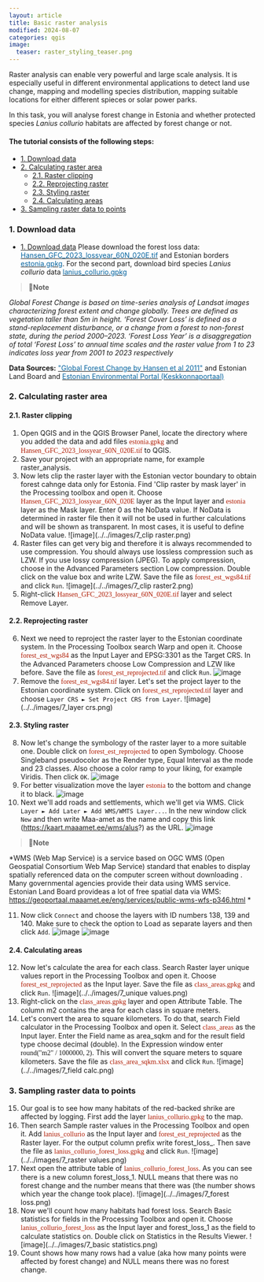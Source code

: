 ```yaml
---
layout: article
title: Basic raster analysis
modified: 2024-08-07
categories: qgis
image:
  teaser: raster_styling_teaser.png
---
```


Raster analysis can enable very powerful and large scale analysis. It is especially useful in different environmental applications to detect land use change, mapping and modelling species distribution, mapping suitable locations for either different spieces or solar power parks. 

In this task, you will analyse forest change in Estonia and whether protected species *Lanius collurio* habitats are affected by forest change or not.

#### The tutorial consists of the following steps:
- [1. Download data](#1-download-data)
- [2. Calculating raster area](#2-calculating-raster-area)
  * [2.1. Raster clipping](#21-raster-clipping)
  * [2.2. Reprojecting raster](#22-reprojecting-raster)
  * [2.3. Styling raster](#23-styling-raster)
  * [2.4. Calculating areas](#24-calculating-areas)
- [3. Sampling raster data to points](#3-sampling-raster-data-to-points)

### 1. Download data
- [1. Download data](#1-download-data)
Please download the forest loss data: [<span style="color:#0564A0">Hansen_GFC_2023_lossyear_60N_020E.tif</span>](../../datasets/Hansen_GFC_2023_lossyear_60N_020E.tif) and Estonian borders [<span style="color:#0564A0">estonia.gpkg</span>](../../datasets/estonia.gpkg). For the second part, download bird species *Lanius collurio* data  [<span style="color:#0564A0">lanius_collurio.gpkg</span>](../../datasets/lanius_collurio.gpkg) 

>:scroll:**Note**
>
*Global Forest Change is based on time-series analysis of Landsat images characterizing forest extent and change globally.
Trees are defined as vegetation taller than 5m in height. ‘Forest Cover Loss’ is defined as a stand-replacement disturbance, or a change from a forest to non-forest state, during the period 2000–2023.  ‘Forest Loss Year’ is a disaggregation of total ‘Forest Loss’ to annual time scales and the raster value from 1 to 23 indicates loss year from 2001 to 2023 respectively*

**Data Sources:**  [<span style="color:#0564A0">"Global Forest Change by Hansen et al 2011"</span>](https://glad.earthengine.app/view/global-forest-change) and Estonian Land Board and [<span style="color:#0564A0">Estonian Environmental Portal (Keskkonnaportaal)</span>](https://register.keskkonnaportaal.ee/register)

### 2. Calculating raster area
#### 2.1. Raster clipping
1. Open QGIS and in the QGIS Browser Panel, locate the directory where you added the data and add files <span style="font-family:Consolas; color:#AF1B03">estonia.gpkg</span> and <span style="font-family:Consolas; color:#AF1B03">Hansen_GFC_2023_lossyear_60N_020E.tif</span> to QGIS.
2. Save your project with an appropriate name, for example raster_analysis.
3. Now lets clip the raster layer with the Estonian vector boundary to obtain forest cahnge data only for Estonia. Find 'Clip raster by mask layer' in the Processing toolbox and open it. Choose <span style="font-family:Consolas; color:#AF1B03">Hansen_GFC_2023_lossyear_60N_020E</span> layer as the Input layer and <span style="font-family:Consolas; color:#AF1B03">estonia</span> layer as the Mask layer. Enter 0 as the NoData value. If NoData is determined in raster file then it will not be used in further calculations and will be shown as transparent. In most cases, it is useful to define NoData value.
![image](../../images/7_clip raster.png)
4. Raster files can get very big and therefore it is always recommended to use compression. You should always use lossless compression such as LZW. If you use lossy compression (JPEG). To apply compression, choose in the Advanced Parameters section Low compression. Double click on the value box and write LZW. Save the file as <span style="font-family:Consolas; color:#AF1B03">forest_est_wgs84.tif</span> and click `Run`. 
![image](../../images/7_clip raster2.png)
5. Right-click <span style="font-family:Consolas; color:#AF1B03">Hansen_GFC_2023_lossyear_60N_020E.tif</span> layer and select Remove Layer.

#### 2.2. Reprojecting raster
6. Next we need to reproject the raster layer to the Estonian coordinate system. In the Processing Toolbox search Warp and open it. Choose <span style="font-family:Consolas; color:#AF1B03">forest_est_wgs84</span> as the Input Layer and EPSG:3301 as the Target CRS. In the Advanced Parameters choose Low Compression and LZW like before. Save the file as <span style="font-family:Consolas; color:#AF1B03">forest_est_reprojected.tif</span> and click `Run`.
![image](../../images/7_warp.png)
7. Remove the <span style="font-family:Consolas; color:#AF1B03">forest_est_wgs84.tif</span> layer. Let's set the project layer to the Estonian coordinate system. Click on <span style="font-family:Consolas; color:#AF1B03">forest_est_reprojected.tif</span> layer and choose `Layer CRS ► Set Project CRS from Layer`.
![image](../../images/7_layer crs.png)

#### 2.3. Styling raster
8. Now let's change the symbology of the raster layer to a more suitable one. Double click on <span style="font-family:Consolas; color:#AF1B03">forest_est_reprojected</span> to open Symbology. Choose Singleband pseudocolor as the Render type, Equal Interval as the mode and 23 classes. Also choose a color ramp to your liking, for example Viridis. Then click `OK`.
![image](../../images/7_symbology.png)
9. For better visualization move the layer <span style="font-family:Consolas; color:#AF1B03">estonia</span> to the bottom and change it to black. 
![image](../../images/7_symbology2.png)
10. Next we'll add roads and settlements, which we'll get via WMS. Click `Layer ► Add Later ► Add WMS/WMTS Layer...`. In the new window click `New` and then write Maa-amet as the name and copy this link (https://kaart.maaamet.ee/wms/alus?) as the URL.
![image](../../images/7_wms.png)

>:scroll:**Note**
>
*WMS (Web Map Service) is a service based on OGC WMS (Open Geospatial Consortium Web Map Service) standard that enables to display spatially referenced data on the computer screen without downloading . Many governmental agencies provide their data using WMS service. Estonian Land Board provideas a lot of free spatial data via WMS: https://geoportaal.maaamet.ee/eng/services/public-wms-wfs-p346.html *

11. Now click `Connect` and choose the layers with ID numbers 138, 139 and 140. Make sure to check the option to Load as separate layers and then click `Add`.
![image](../../images/7_wms2.png)
![image](../../images/7_wms3.png)

#### 2.4. Calculating areas
12. Now let's calculate the area for each class. Search Raster layer unique values report in the Processing Toolbox and open it. Choose <span style="font-family:Consolas; color:#AF1B03">forest_est_reprojected</span> as the Input layer. Save the file as <span style="font-family:Consolas; color:#AF1B03">class_areas.gpkg</span> and click `Run`.
![image](../../images/7_unique values.png)
13. Right-click on the <span style="font-family:Consolas; color:#AF1B03">class_areas.gpkg</span> layer and open Attribute Table. The column m2 contains the area for each class in square meters. 
14. Let's convert the area to square kilometers. To do that, search Field calculator in the Processing Toolbox and open it. Select <span style="font-family:Consolas; color:#AF1B03">class_areas</span> as the Input layer. Enter the Field name as area_sqkm and for the result field type choose decimal (double). In the Expression window enter <span style="font-family:Consolas">round("m2" / 1000000, 2)</span>. This will convert the square meters to square kilometers. Save the file as <span style="font-family:Consolas; color:#AF1B03">class_area_sqkm.xlsx</span> and click `Run`.
![image](../../images/7_field calc.png)

### 3. Sampling raster data to points
15. Our goal is to see how many habitats of the red-backed shrike are affected by logging. First add the layer <span style="font-family:Consolas; color:#AF1B03">lanius_collurio.gpkg</span> to the map. 
16. Then search Sample raster values in the Processing Toolbox and open it. Add <span style="font-family:Consolas; color:#AF1B03">lanius_collurio</span> as the Input layer and <span style="font-family:Consolas; color:#AF1B03">forest_est_reprojected</span> as the Raster layer. For the output column prefix write forest_loss_. Then save the file as <span style="font-family:Consolas; color:#AF1B03">lanius_collurio_forest_loss.gpkg</span> and click `Run`.
![image](../../images/7_raster values.png)
17. Next open the attribute table of <span style="font-family:Consolas; color:#AF1B03">lanius_collurio_forest_loss</span>. As you can see there is a new column forest_loss_1. NULL means that there was no forest change and the number means that there was (the number shows which year the change took place).
![image](../../images/7_forest loss.png)
18. Now we'll count how many habitats had forest loss. Search Basic statistics for fields in the Processing Toolbox and open it. Choose <span style="font-family:Consolas; color:#AF1B03">lanius_collurio_forest_loss</span> as the Input layer and forest_loss_1 as the field to calculate statistics on. Double click on Statistics in the Results Viewer. 
![image](../../images/7_basic statistics.png)
19. Count shows how many rows had a value (aka how many points were affected by forest change) and NULL means there was no forest change.